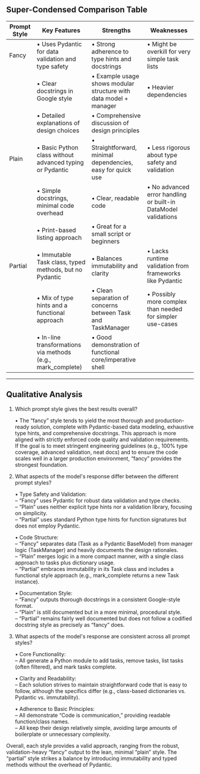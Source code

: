 ## Super-Condensed Comparison Table

| Prompt Style | Key Features                                           | Strengths                                                     | Weaknesses                                                      |
|--------------|--------------------------------------------------------|---------------------------------------------------------------|-----------------------------------------------------------------|
| Fancy        | • Uses Pydantic for data validation and type safety    | • Strong adherence to type hints and docstrings              | • Might be overkill for very simple task lists                  |
|              | • Clear docstrings in Google style                     | • Example usage shows modular structure with data model + manager | • Heavier dependencies                                          |
|              | • Detailed explanations of design choices             | • Comprehensive discussion of design principles               |                                                                 |
| Plain        | • Basic Python class without advanced typing or Pydantic | • Straightforward, minimal dependencies, easy for quick use | • Less rigorous about type safety and validation               |
|              | • Simple docstrings, minimal code overhead             | • Clear, readable code                                        | • No advanced error handling or built-in DataModel validations |
|              | • Print-based listing approach                         | • Great for a small script or beginners                       |                                                                 |
| Partial      | • Immutable Task class, typed methods, but no Pydantic | • Balances immutability and clarity                           | • Lacks runtime validation from frameworks like Pydantic       |
|              | • Mix of type hints and a functional approach          | • Clean separation of concerns between Task and TaskManager  | • Possibly more complex than needed for simpler use-cases       |
|              | • In-line transformations via methods (e.g., mark_complete) | • Good demonstration of functional core/imperative shell      |                                                                 |

---

## Qualitative Analysis

1. Which prompt style gives the best results overall?

   • The “fancy” style tends to yield the most thorough and production-ready solution, complete with Pydantic-based data modeling, exhaustive type hints, and comprehensive docstrings. This approach is more aligned with strictly enforced code quality and validation requirements. If the goal is to meet stringent engineering guidelines (e.g., 100% type coverage, advanced validation, neat docs) and to ensure the code scales well in a larger production environment, “fancy” provides the strongest foundation.

2. What aspects of the model's response differ between the different prompt styles?

   • Type Safety and Validation:  
     – “Fancy” uses Pydantic for robust data validation and type checks.  
     – “Plain” uses neither explicit type hints nor a validation library, focusing on simplicity.  
     – “Partial” uses standard Python type hints for function signatures but does not employ Pydantic.

   • Code Structure:  
     – “Fancy” separates data (Task as a Pydantic BaseModel) from manager logic (TaskManager) and heavily documents the design rationales.  
     – “Plain” merges logic in a more compact manner, with a single class approach to tasks plus dictionary usage.  
     – “Partial” embraces immutability in its Task class and includes a functional style approach (e.g., mark_complete returns a new Task instance).

   • Documentation Style:  
     – “Fancy” outputs thorough docstrings in a consistent Google-style format.  
     – “Plain” is still documented but in a more minimal, procedural style.  
     – “Partial” remains fairly well documented but does not follow a codified docstring style as precisely as “fancy” does.

3. What aspects of the model's response are consistent across all prompt styles?

   • Core Functionality:  
     – All generate a Python module to add tasks, remove tasks, list tasks (often filtered), and mark tasks complete.

   • Clarity and Readability:  
     – Each solution strives to maintain straightforward code that is easy to follow, although the specifics differ (e.g., class-based dictionaries vs. Pydantic vs. immutability).

   • Adherence to Basic Principles:  
     – All demonstrate “Code is communication,” providing readable function/class names.  
     – All keep their design relatively simple, avoiding large amounts of boilerplate or unnecessary complexity.

Overall, each style provides a valid approach, ranging from the robust, validation-heavy “fancy” output to the lean, minimal “plain” style. The “partial” style strikes a balance by introducing immutability and typed methods without the overhead of Pydantic.